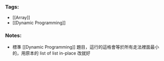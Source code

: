 ### Tags:
- [[Array]]
- [[Dynamic Programming]]
### Notes:
- 標準 [[Dynamic Programming]] 題目，這行的這格會等於所有走法裡面最小的，用原本的 list of list in-place 改就好